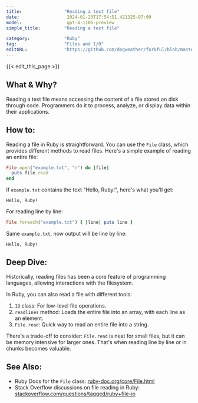```yaml
---
title:                "Reading a text file"
date:                  2024-01-20T17:54:51.421325-07:00
model:                 gpt-4-1106-preview
simple_title:         "Reading a text file"

category:             "Ruby"
tag:                  "Files and I/O"
editURL:              "https://github.com/dogweather/forkful/blob/master/content/en/ruby/reading-a-text-file.md"
---
```


{{< edit_this_page >}}

## What & Why?
Reading a text file means accessing the content of a file stored on disk through code. Programmers do it to process, analyze, or display data within their applications.

## How to:

Reading a file in Ruby is straightforward. You can use the `File` class, which provides different methods to read files. Here's a simple example of reading an entire file:

```Ruby
File.open("example.txt", "r") do |file|
  puts file.read
end
```

If `example.txt` contains the text "Hello, Ruby!", here's what you'll get:

```
Hello, Ruby!
```

For reading line by line:

```Ruby
File.foreach("example.txt") { |line| puts line }
```

Same `example.txt`, now output will be line by line:

```
Hello, Ruby!
```

## Deep Dive:

Historically, reading files has been a core feature of programming languages, allowing interactions with the filesystem.

In Ruby, you can also read a file with different tools:

1. `IO` class: For low-level file operations.
2. `readlines` method: Loads the entire file into an array, with each line as an element.
3. `File.read`: Quick way to read an entire file into a string.

There's a trade-off to consider: `File.read` is neat for small files, but it can be memory intensive for larger ones. That's when reading line by line or in chunks becomes valuable.

## See Also:

- Ruby Docs for the `File` class: [ruby-doc.org/core/File.html](https://ruby-doc.org/core/File.html)
- Stack Overflow discussions on file reading in Ruby: [stackoverflow.com/questions/tagged/ruby+file-io](https://stackoverflow.com/questions/tagged/ruby+file-io)
